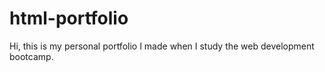 # html-portfolio
Hi, this is my personal portfolio I made when I study the web development bootcamp.
